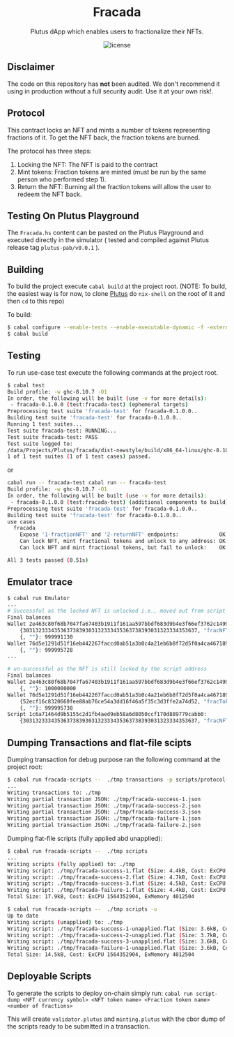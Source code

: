 <h1 align="center">
  Fracada
</h1>
<p align="center">Plutus dApp which enables users to fractionalize their NFTs.</p>

<p align="center"><img src="https://img.shields.io/badge/license-mit-blue?style=for-the-badge&logo=none" alt="license" /></p>

## Disclaimer

The code on this repository has **not** been audited. We don't recommend it using in production without a full security audit. Use it at your own risk!.

## Protocol

This contract locks an NFT and mints a number of tokens representing fractions of it. To get the NFT back, the fraction tokens are burned.

The protocol has three steps:

1. Locking the NFT: The NFT is paid to the contract
2. Mint tokens: Fraction tokens are minted (must be run by the same person who performed step 1).
3. Return the NFT: Burning all the fraction tokens will allow the user to redeem the NFT back.

## Testing On Plutus Playground

The `Fracada.hs` content can be pasted on the Plutus Playground and executed directly in the simulator ( tested and compiled against Plutus release tag `plutus-pab/v0.0.1` ).

## Building

To build the project execute `cabal build` at the project root.
(NOTE: To build, the easiest way is for now, to clone [Plutus](https://github.com/input-output-hk/plutus) do `nix-shell` on the root of it and then `cd` to this repo)

To build:
``` bash
$ cabal configure --enable-tests --enable-executable-dynamic -f -external-libsodium-vrf
$ cabal build
```

## Testing

To run use-case test execute the following commands at the project root.
``` bash
$ cabal test
Build profile: -w ghc-8.10.7 -O1
In order, the following will be built (use -v for more details):
 - fracada-0.1.0.0 (test:fracada-test) (ephemeral targets)
Preprocessing test suite 'fracada-test' for fracada-0.1.0.0..
Building test suite 'fracada-test' for fracada-0.1.0.0..
Running 1 test suites...
Test suite fracada-test: RUNNING...
Test suite fracada-test: PASS
Test suite logged to:
/data/Projects/Plutus/fracada/dist-newstyle/build/x86_64-linux/ghc-8.10.7/fracada-0.1.0.0/t/fracada-test/test/fracada-0.1.0.0-fracada-test.log
1 of 1 test suites (1 of 1 test cases) passed.
```
or 

``` bash
cabal run -- fracada-test cabal run -- fracada-test
Build profile: -w ghc-8.10.7 -O1
In order, the following will be built (use -v for more details):
 - fracada-0.1.0.0 (test:fracada-test) (additional components to build)
Preprocessing test suite 'fracada-test' for fracada-0.1.0.0..
Building test suite 'fracada-test' for fracada-0.1.0.0..
use cases
  fracada
    Expose '1-fractionNFT' and '2-returnNFT' endpoints:             OK (0.12s)
    Can lock NFT, mint fractional tokens and unlock to any address: OK (0.27s)
    Can lock NFT and mint fractional tokens, but fail to unlock:    OK (0.12s)

All 3 tests passed (0.51s)
```

## Emulator trace

``` bash
$ cabal run Emulator
...
# Successful as the locked NFT is unlocked i.e., moved out from script address 
Final balances
Wallet 2e463c80f68b7047fa67403b1911f161aa597bbdf683d9b4e3f66ef3762c1499269f4f5278db3368fe58905f4cf581642fe40ead0506e7863c5a543254d21876070685fdff668e697efca70098985dec1497e079f958296a335b47ab3d0dffa1b394f26269b9e620c07148bfe1218a076be87eec941ca20340b443575467ef04: 
    {30313233343536373839303132333435363738393031323334353637, "fracNFT"}: 1
    {, ""}: 999991130
Wallet 76d5e1291d51f16eb442267faccd0ab51a3b0c4a21eb6b8f72d5f0a4ca467189ac5f70a018c6df3f632b48fd8ead1b68f39a44de06f5a5de42a6a131af0f085d44becd56fa30041efea5ff2637205181837dffd03545d3db1c11e6dcbbd3415ce8f85aad41776b99eb62a797b8c5abbe82061e1634efc4c7d5ac6fff3ca94d7f: 
    {, ""}: 999995728
...

# un-successful as the NFT is still locked by the script address 
Final balances
Wallet 2e463c80f68b7047fa67403b1911f161aa597bbdf683d9b4e3f66ef3762c1499269f4f5278db3368fe58905f4cf581642fe40ead0506e7863c5a543254d21876070685fdff668e697efca70098985dec1497e079f958296a335b47ab3d0dffa1b394f26269b9e620c07148bfe1218a076be87eec941ca20340b443575467ef04: 
    {, ""}: 1000000000
Wallet 76d5e1291d51f16eb442267faccd0ab51a3b0c4a21eb6b8f72d5f0a4ca467189ac5f70a018c6df3f632b48fd8ead1b68f39a44de06f5a5de42a6a131af0f085d44becd56fa30041efea5ff2637205181837dffd03545d3db1c11e6dcbbd3415ce8f85aad41776b99eb62a797b8c5abbe82061e1634efc4c7d5ac6fff3ca94d7f: 
    {52ecf16c8320660fee88ab76ce54a3dd16f46a5f35c3d3ffe2a74d52, "fracToken"}: 100
    {, ""}: 999995738
Script 1c6a71464d9b5155c2d1fb4aed9eb58a6d8050ccf170d889779cabb0: 
    {30313233343536373839303132333435363738393031323334353637, "fracNFT"}: 1

```

## Dumping Transactions and flat-file scipts

Dumping transaction for debug purpose ran the following command at the project root:

``` bash
$ cabal run fracada-scripts --  ./tmp transactions -p scripts/protocol-parameters.json
...
Writing transactions to: ./tmp
Writing partial transaction JSON: ./tmp/fracada-success-1.json
Writing partial transaction JSON: ./tmp/fracada-success-2.json
Writing partial transaction JSON: ./tmp/fracada-success-3.json
Writing partial transaction JSON: ./tmp/fracada-failure-1.json
Writing partial transaction JSON: ./tmp/fracada-failure-2.json
```
Dumping flat-file scripts (fully applied abd unapplied):
``` bash
$ cabal run fracada-scripts --  ./tmp scripts 
...
Writing scripts (fully applied) to: ./tmp
Writing script: ./tmp/fracada-success-1.flat (Size: 4.4kB, Cost: ExCPU 344516673, ExMemory 878486)
Writing script: ./tmp/fracada-success-2.flat (Size: 4.7kB, Cost: ExCPU 375403405, ExMemory 913080)
Writing script: ./tmp/fracada-success-3.flat (Size: 4.5kB, Cost: ExCPU 499916153, ExMemory 1342452)
Writing script: ./tmp/fracada-failure-1.flat (Size: 4.4kB, Cost: ExCPU 344516673, ExMemory 878486)
Total Size: 17.9kB, Cost: ExCPU 1564352904, ExMemory 4012504

$ cabal run fracada-scripts --  ./tmp scripts -u
Up to date
Writing scripts (unapplied) to: ./tmp
Writing script: ./tmp/fracada-success-1-unapplied.flat (Size: 3.6kB, Cost: ExCPU 344516673, ExMemory 878486)
Writing script: ./tmp/fracada-success-2-unapplied.flat (Size: 3.7kB, Cost: ExCPU 375403405, ExMemory 913080)
Writing script: ./tmp/fracada-success-3-unapplied.flat (Size: 3.6kB, Cost: ExCPU 499916153, ExMemory 1342452)
Writing script: ./tmp/fracada-failure-1-unapplied.flat (Size: 3.6kB, Cost: ExCPU 344516673, ExMemory 878486)
Total Size: 14.5kB, Cost: ExCPU 1564352904, ExMemory 4012504

```

## Deployable Scripts

To generate the scripts to deploy on-chain simply run:
`cabal run script-dump <NFT currency symbol> <NFT token name> <Fraction token name> <number of fractions>`

This will create `validator.plutus` and `minting.plutus` with the cbor dump of the scripts ready to be submitted in a transaction.
